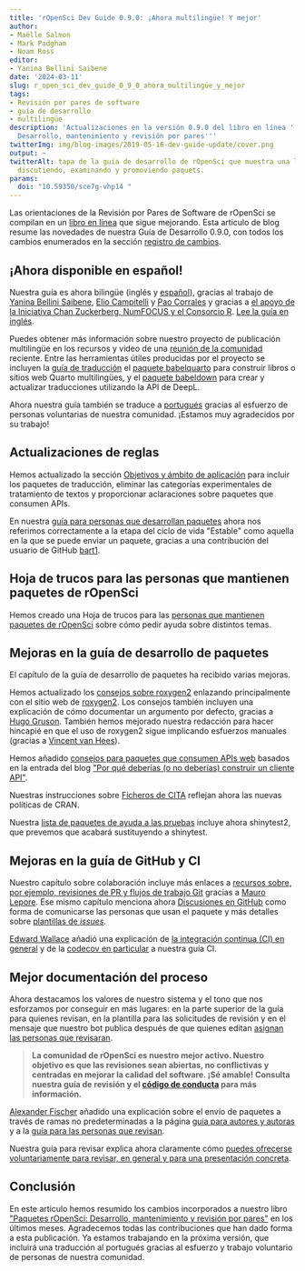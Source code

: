 ```yaml
---
title: 'rOpenSci Dev Guide 0.9.0: ¡Ahora multilingüe! Y mejor'
author:
- Maëlle Salmon
- Mark Padgham
- Noam Ross
editor:
- Yanina Bellini Saibene
date: '2024-03-11'
slug: r_open_sci_dev_guide_0_9_0_ahora_multilingüe_y_mejor
tags:
- Revisión por pares de software
- guía de desarrollo
- multilingüe
description: 'Actualizaciones en la versión 0.9.0 del libro en línea ''Paquetes rOpenSci:
  Desarrollo, mantenimiento y revisión por pares'''
twitterImg: img/blog-images/2019-05-16-dev-guide-update/cover.png
output: ~
twitterAlt: tapa de la guia de desarrollo de rOpenSci que muestra una line ade produccion de paquetes con personas
  discutiendo, examinando y promoviendo paquets. 
params:
  doi: "10.59350/sce7g-vhp14 "
---
```


Las orientaciones de la Revisión por Pares de Software de rOpenSci se compilan en un [libro en línea](https://devguide.ropensci.org/booknews) que sigue mejorando.
Esta articulo de blog resume las novedades de nuestra Guía de Desarrollo 0.9.0, con todos los cambios enumerados en la sección [registro de cambios](https://devguide.ropensci.org/booknews.html).

## ¡Ahora disponible en español!

Nuestra guía es ahora bilingüe (inglés y [español](https://devguide.ropensci.org/es/index.es.html)), gracias al trabajo de [Yanina Bellini Saibene](/author/yanina-bellini-saibene/), [Elio Campitelli](/author/elio-campitelli/) y [Pao Corrales](/author/pao-corrales/) y gracias a [el apoyo de la Iniciativa Chan Zuckerberg, NumFOCUS y el Consorcio R](/blog/2023/01/12/multilingual-publishing-en/).
[Lee la guía en inglés](https://devguide.ropensci.org/es/index.es.html).

Puedes obtener más información sobre nuestro proyecto de publicación multilingüe en los recursos y video de una [reunión de la comunidad](/commcalls/nov2023-multilenguaje/) reciente.
Entre las herramientas útiles producidas por el proyecto se incluyen la [guía de traducción](https://translationguide.ropensci.org/es/index.es.html) el [paquete babelquarto](https://docs.ropensci.org/babelquarto/) para construir libros o sitios web Quarto multilingües, y el [paquete babeldown](https://docs.ropensci.org/babeldown/) para crear y actualizar traducciones utilizando la API de DeepL.

Ahora nuestra guía también se traduce a [portugués](https://ropensci.org/blog/2023/10/20/news-october-2023/#help-us-translate-our-dev-guide-to-portuguese) gracias al esfuerzo de personas voluntarias de nuestra comunidad.
¡Estamos muy agradecidos por su trabajo!

## Actualizaciones de reglas

Hemos actualizado la sección [Objetivos y ámbito de aplicación](https://devguide.ropensci.org/es/softwarereview_policies.es#package-categories) para incluir los paquetes de traducción, eliminar las categorías experimentales de tratamiento de textos y proporcionar aclaraciones sobre paquetes que consumen APIs.

En nuestra [guía para personas que desarrollan paquetes](https://devguide.ropensci.org/es/softwarereview_author.es) ahora nos referimos correctamente a la etapa del ciclo de vida "Estable" como aquella en la que se puede enviar un paquete, gracias a una contribución del usuario de GitHub [bart1](https://github.com/bart1).

## Hoja de trucos para las personas que mantienen paquetes de rOpenSci

Hemos creado una Hoja de trucos para las [personas que mantienen paquetes de rOpenSci](https://devguide.ropensci.org/es/maintenance_cheatsheet.es) sobre cómo pedir ayuda sobre distintos temas.

## Mejoras en la guía de desarrollo de paquetes

El capítulo de la guía de desarrollo de paquetes ha recibido varias mejoras.

Hemos actualizado los [consejos sobre roxygen2](https://devguide.ropensci.org/es/pkg_building.es#roxygen-2-use) enlazando principalmente con el sitio web de [roxygen2](https://roxygen2.r-lib.org/).
Los consejos también incluyen una explicación de cómo documentar un argumento por defecto, gracias a [Hugo Gruson](https://github.com/bisaloo).
También hemos mejorado nuestra redacción para hacer hincapié en que el uso de roxygen2 sigue implicando esfuerzos manuales (gracias a [Vincent van Hees](https://github.com/vincentvanhees)).

Hemos añadido [consejos para paquetes que consumen APIs web](https://devguide.ropensci.org/es/pkg_building.es#paquetes-que-envuelven-recursos-web-clientes-api) basados en la entrada del blog ["Por qué deberías (o no deberías) construir un cliente API"](/blog/2022/06/16/publicize-api-client-yes-no/).

Nuestras instrucciones sobre [Ficheros de CITA](https://devguide.ropensci.org/es/pkg_building.es#citation-file) reflejan ahora las nuevas políticas de CRAN.

Nuestra [lista de paquetes de ayuda a las pruebas](https://devguide.ropensci.org/es/pkg_building.es#testing) incluye ahora shinytest2, que prevemos que acabará sustituyendo a shinytest.

## Mejoras en la guía de GitHub y CI

Nuestro capítulo sobre colaboración incluye más enlaces a [recursos sobre, por ejemplo, revisiones de PR y flujos de trabajo Git](https://devguide.ropensci.org/es/maintenance_collaboration.es#git-workflow) gracias a [Mauro Lepore](https://github.com/maurolepore).
Ese mismo capítulo menciona ahora [Discusiones en GitHub](https://devguide.ropensci.org/es/maintenance_collaboration.es#communication-with-users) como forma de comunicarse las personas que usan el paquete y más detalles sobre [plantillas de _issues_](https://devguide.ropensci.org/es/maintenance_collaboration.es#issue-templates).

[Edward Wallace](https://github.com/ewallace) añadió una explicación de [la integración continua (CI) en general](https://devguide.ropensci.org/es/pkg_ci.es#what-is-continuous-integration-ci) y de la [codecov en particular](https://devguide.ropensci.org/es/pkg_ci.es#coverage) a nuestra guía CI.

## Mejor documentación del proceso

Ahora destacamos los valores de nuestro sistema y el tono que nos esforzamos por conseguir en más lugares: en la parte superior de la guía para quienes revisan, en la plantilla para las solicitudes de revisión y en el mensaje que nuestro bot publica después de que quienes editan [asignan las personas que revisaran](https://github.com/ropensci-org/buffy/pull/77/files).

> **La comunidad de rOpenSci es nuestro mejor activo.
> Nuestro objetivo es que las revisiones sean abiertas, no conflictivas y centradas en mejorar la calidad del software.
> ¡Sé amable!
> Consulta nuestra guía de revisión y el [código de conducta](https://ropensci.org/code-of-conduct/) para más información.**

[Alexander Fischer](https://github.com/s3alfisc/) añadido una explicación sobre el envío de paquetes a través de ramas no predeterminadas a la página [guía para autores y autoras](https://devguide.ropensci.org/es/softwarereview_author.es) y a la [guía para las personas que revisan](https://devguide.ropensci.org/es/softwarereview_reviewer.es#general-guidelines).

Nuestra guía para revisar explica ahora claramente cómo [puedes ofrecerse voluntariamente para revisar, en general y para una presentación concreta](https://devguide.ropensci.org/es/softwarereview_reviewer.es#volunteering-as-a-reviewer).

## Conclusión

En este articulo hemos resumido los cambios incorporados a nuestro libro ["Paquetes rOpenSci: Desarrollo, mantenimiento y revisión por pares"](https://devguide.ropensci.org/es) en los últimos meses.
Agradecemos todas las contribuciones que han dado forma a esta publicación.
Ya estamos trabajando en la próxima versión, que incluirá una traducción al portugués gracias al esfuerzo y trabajo voluntario de personas de nuestra  comunidad.


